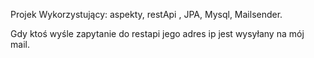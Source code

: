 Projek Wykorzystujący: aspekty, restApi , JPA, Mysql, Mailsender. 

Gdy ktoś wyśle zapytanie do restapi jego adres ip jest wysyłany na mój mail. 
